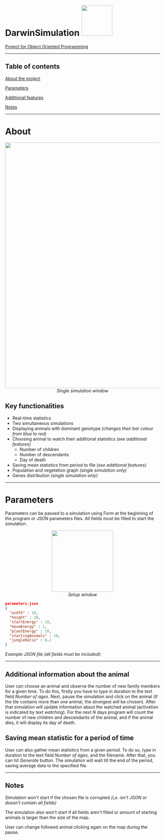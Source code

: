 # DarwinSimulation  <image src="screenshots/icon.png" width=100>
[Project for Object Oriented Programming](https://github.com/apohllo/obiektowe-lab/tree/master/lab8)

---

<a type="anchor" id="toc-bullet"></a>
## Table of contents

[About the project](#about-bullet)

[Parameters](#params-bullet)

[Additional features](#ui-bullet)

[Notes](#notes-bullet)

---

<a type="anchor" id="about-bullet"></a>
# About

<!--suppress ALL -->
<center>
    <image src="screenshots/app.png" width=800>
    <br/>
    <i> Single simulation window </i>
</center>

## Key functionalities

- Real-time statistics
- Two simultaneous simulations
- Displaying animals with dominant genotype *(changes their bar colour from blue to red)*
- Choosing animal to watch their additional statistics *(see additional features)*
  - Number of children
  - Number of descendants
  - Day of death
- Saving mean statistics from period to file *(see additional features)*
- Population and vegetation graph *(single simulation only)*
- Genes distribution *(single simulation only)*


---

<a type="anchor" id="params-bullet"></a>
# Parameters

Parameters can be passed to a simulation using Form at the beginning of the program or JSON parameters files. All fields must be filled to start the simulation.

<center>
    <image src="screenshots/param.png" width=200/>
    <br/>
    <i>Setup window</i>
</center>

```json
parameters.json
{
  "width" : 10,
  "height" : 10,
  "startEnergy" : 10,
  "moveEnergy" : 1,
  "plantEnergy" : 10,
  "startingAnimals" : 10,
  "jungleRatio" : 0.2
}
```
*Example JSON file (all fields must be included):*

---

<a type="anchor" id="ui-bullet"></a>

## Additional information about the animal

User can choose an animal and observe the number of new family members for a given time. To do this, firstly you have to type in duration to the text field *Number of ages*. Next, pause the simulation and click on the animal (if the tile contains more than one animal, the strongest will be chosen). After that simulation will update information about the watched animal (activation is indicated by text *watching*). For the next *N* days program will count the number of new children and descendants of the animal, and if the animal dies, it will display its day of death.

## Saving mean statistic for a period of time

User can also gather mean statistics from a given period. To do so, type in duration to the text field *Number of ages*, and the filename. After that, you can hit *Generate* button. The simulation will wait till the end of the period, saving average data to the specified file.


---
<a type="anchor" id="notes-bullet"></a>
## Notes

Simulation won't start if the chosen file is corrupted *(i,e. isn't JSON or doesn't contain all fields)*

The simulation also won't start if all fields aren't filled or amount of starting animals is larger than the size of the map.

User can change followed animal clicking again on the map during the pause.
